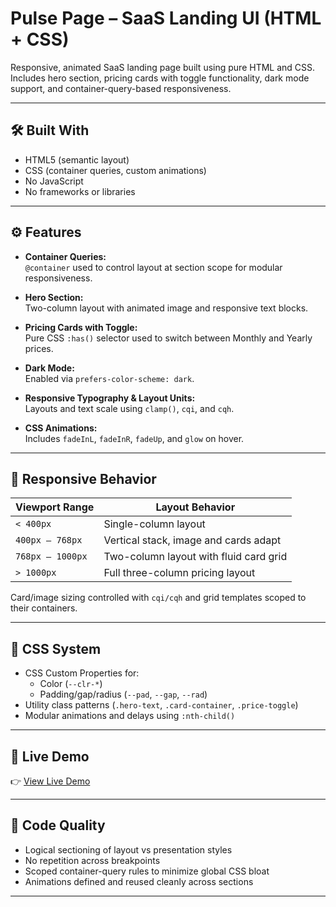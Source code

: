 # Pulse Page – SaaS Landing UI (HTML + CSS)

Responsive, animated SaaS landing page built using pure HTML and CSS. Includes hero section, pricing cards with toggle functionality, dark mode support, and container-query-based responsiveness.


---

## 🛠️ Built With

- HTML5 (semantic layout)
- CSS (container queries, custom animations)
- No JavaScript
- No frameworks or libraries

---

## ⚙️ Features

- **Container Queries:**  
  `@container` used to control layout at section scope for modular responsiveness.

- **Hero Section:**  
  Two-column layout with animated image and responsive text blocks.

- **Pricing Cards with Toggle:**  
  Pure CSS `:has()` selector used to switch between Monthly and Yearly prices.

- **Dark Mode:**  
  Enabled via `prefers-color-scheme: dark`.

- **Responsive Typography & Layout Units:**  
  Layouts and text scale using `clamp()`, `cqi`, and `cqh`.

- **CSS Animations:**  
  Includes `fadeInL`, `fadeInR`, `fadeUp`, and `glow` on hover.

---

## 📱 Responsive Behavior

| Viewport Range       | Layout Behavior                              |
|----------------------|----------------------------------------------|
| `< 400px`            | Single-column layout                         |
| `400px – 768px`      | Vertical stack, image and cards adapt        |
| `768px – 1000px`     | Two-column layout with fluid card grid       |
| `> 1000px`           | Full three-column pricing layout             |

Card/image sizing controlled with `cqi/cqh` and grid templates scoped to their containers.

---

## 🧪 CSS System

- CSS Custom Properties for:
  - Color (`--clr-*`)
  - Padding/gap/radius (`--pad`, `--gap`, `--rad`)
- Utility class patterns (`.hero-text`, `.card-container`, `.price-toggle`)
- Modular animations and delays using `:nth-child()`

---

## 🚀 Live Demo
👉 [View Live Demo](https://pulse-page.vercel.app)


---

## 🧼 Code Quality

- Logical sectioning of layout vs presentation styles
- No repetition across breakpoints
- Scoped container-query rules to minimize global CSS bloat
- Animations defined and reused cleanly across sections

---
